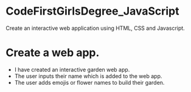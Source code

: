 # CodeFirstGirlsDegree_JavaScript
Create an interactive web application using HTML, CSS and Javascript. 

# Create a web app.
- I have created an interactive garden web app.
- The user inputs their name which is added to the web app.
- The user adds emojis or flower names to build their garden. 
